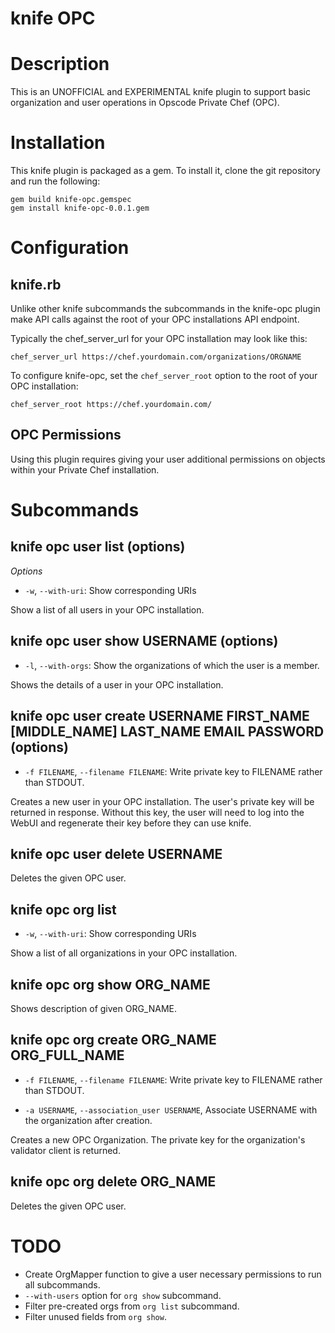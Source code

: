 # knife OPC

# Description

This is an UNOFFICIAL and EXPERIMENTAL knife plugin to support basic
organization and user operations in Opscode Private Chef (OPC).

# Installation

This knife plugin is packaged as a gem.  To install it, clone the
git repository and run the following:

    gem build knife-opc.gemspec
    gem install knife-opc-0.0.1.gem

# Configuration

## knife.rb
Unlike other knife subcommands the subcommands in the knife-opc
plugin make API calls against the root of your OPC installations API
endpoint.

Typically the chef_server_url for your OPC installation may look like
this:

    chef_server_url https://chef.yourdomain.com/organizations/ORGNAME

To configure knife-opc, set the `chef_server_root` option to the root
of your OPC installation:

    chef_server_root https://chef.yourdomain.com/

## OPC Permissions

Using this plugin requires giving your user additional permissions on
objects within your Private Chef installation.

# Subcommands

## knife opc user list (options)

*Options*

  * `-w`, `--with-uri`:
     Show corresponding URIs

Show a list of all users in your OPC installation.

## knife opc user show USERNAME (options)

  * `-l`, `--with-orgs`:
    Show the organizations of which the user is a member.

Shows the details of a user in your OPC installation.

## knife opc user create USERNAME FIRST_NAME [MIDDLE_NAME] LAST_NAME EMAIL PASSWORD (options)

  * `-f FILENAME`, `--filename FILENAME`:
    Write private key to FILENAME rather than STDOUT.

Creates a new user in your OPC installation.  The user's private key
will be returned in response.  Without this key, the user will need to
log into the WebUI and regenerate their key before they can use knife.

## knife opc user delete USERNAME

Deletes the given OPC user.

## knife opc org list

  * `-w`, `--with-uri`:
     Show corresponding URIs

Show a list of all organizations in your OPC installation.

## knife opc org show ORG_NAME

Shows description of given ORG_NAME.

## knife opc org create ORG_NAME ORG_FULL_NAME

  * `-f FILENAME`, `--filename FILENAME`:
    Write private key to FILENAME rather than STDOUT.

  *  `-a USERNAME`, `--association_user USERNAME`,
    Associate USERNAME with the organization after creation.

Creates a new OPC Organization.  The private key for the organization's
validator client is returned.

## knife opc org delete ORG_NAME

Deletes the given OPC user.

# TODO

* Create OrgMapper function to give a user necessary
  permissions to run all subcommands.
* `--with-users` option for `org show` subcommand.
* Filter pre-created orgs from `org list` subcommand.
* Filter unused fields from `org show`.
